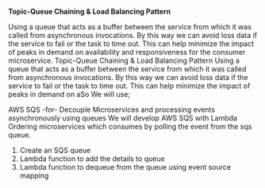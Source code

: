 **Topic-Queue Chaining & Load Balancing Pattern**

Using a queue that acts as a buffer between the service from which it was called from asynchronous invocations. By this way we can avoid loss data if the service to fail or the task to time out. This can help minimize the impact of peaks in demand on availability and responsiveness for the consumer microservice.
Topic-Queue Chaining & Load Balancing Pattern
Using a queue that acts as a buffer between the service from which it was called from asynchronous invocations. By this way we can avoid loss data if the service to fail or the task to time out. This can help minimize the impact of peaks in demand on aSo We will use;

AWS SQS -for- Decouple Microservices and processing events asynchronously using queues
We will develop AWS SQS with Lambda Ordering microservices which consumes by polling the event from the sqs queue.

1) Create an SQS queue
2) Lambda function to add the details to queue
3) Lambda function to dequeue from the queue using event source mapping



